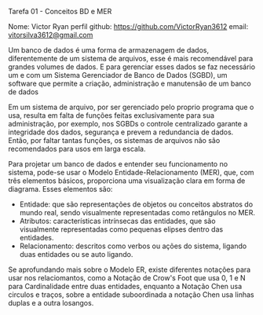 Tarefa 01 - Conceitos BD e MER

Nome: Victor Ryan
perfil github: https://github.com/VictorRyan3612
email: vitorsilva3612@gmail.com



Um banco de dados é uma forma de armazenagem de dados, diferentemente de um sistema de arquivos, esse é mais recomendável para grandes volumes de dados.
E para gerenciar esses dados se faz necessário um e com um Sistema Gerenciador de Banco de Dados (SGBD), um software que permite a criação, administração e manutensão de um banco de dados


Em um sistema de arquivo, por ser gerenciado pelo proprio programa que o usa, resulta em falta de funções feitas exclusivamente para sua administração, por exemplo, nos SGBDs o controle centralizado garante a integridade dos dados, segurança e prevem a redundancia de dados.
Então, por faltar tantas funções, os sistemas de arquivos não são recomendados para usos em larga escala.



Para projetar um banco de dados e entender seu funcionamento no sistema, pode-se usar o Modelo Entidade-Relacionamento (MER), que, com três elementos básicos, proporciona uma visualização clara em forma de diagrama. Esses elementos são:

+ Entidade: que são representações de objetos ou conceitos abstratos do mundo real, sendo visualmente representadas como retângulos no MER.
+ Atributos: características intrínsecas das entidades, que são visualmente representadas como pequenas elipses dentro das entidades.
+ Relacionamento: descritos como verbos ou ações do sistema, ligando duas entidades ou se auto ligando.


Se aprofundando mais sobre o Modelo ER, existe diferentes notações para usar nos relaciomantos, como a Notação de Crow's Foot que usa 0, 1 e N para Cardinalidade entre duas entidades, enquanto a Notação Chen usa circulos e traços, sobre a entidade suboordinada a notação Chen usa linhas duplas e a outra losangos.